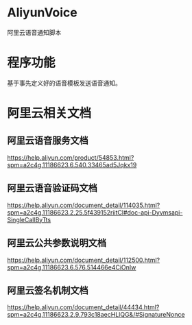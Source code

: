 # AliyunVoice
  阿里云语音通知脚本

# 程序功能
  基于事先定义好的语音模板发送语音通知。
  
# 阿里云相关文档  
## 阿里云语音服务文档
  https://help.aliyun.com/product/54853.html?spm=a2c4g.11186623.6.540.33465ad5Jqkx19
  
## 阿里云语音验证码文档
  https://help.aliyun.com/document_detail/114035.html?spm=a2c4g.11186623.2.25.5f439152riitCl#doc-api-Dyvmsapi-SingleCallByTts
  
## 阿里云公共参数说明文档
  https://help.aliyun.com/document_detail/112500.html?spm=a2c4g.11186623.6.576.514466e4CiOnIw

## 阿里云签名机制文档
  https://help.aliyun.com/document_detail/44434.html?spm=a2c4g.11186623.2.9.793c18aecHLlQG&/#SignatureNonce

